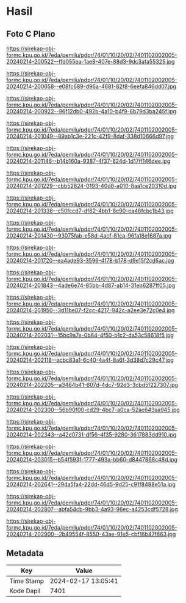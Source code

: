 # Hasil

## Foto C Plano

https://sirekap-obj-formc.kpu.go.id/7eda/pemilu/pdpr/74/01/10/20/02/7401102002005-20240214-200522--ffd055ea-1ae8-407e-88d3-9dc3afa55325.jpg

https://sirekap-obj-formc.kpu.go.id/7eda/pemilu/pdpr/74/01/10/20/02/7401102002005-20240214-200658--e08fc689-d96a-4681-82f8-6eefa846dd07.jpg

https://sirekap-obj-formc.kpu.go.id/7eda/pemilu/pdpr/74/01/10/20/02/7401102002005-20240214-200922--96f12db0-492b-4a10-b4f9-6b79d3ba245f.jpg

https://sirekap-obj-formc.kpu.go.id/7eda/pemilu/pdpr/74/01/10/20/02/7401102002005-20240214-201049--89ab1c3e-221c-42f9-8daf-338d10666d97.jpg

https://sirekap-obj-formc.kpu.go.id/7eda/pemilu/pdpr/74/01/10/20/02/7401102002005-20240214-201146--b14b160a-9387-4f37-824d-1d17ff146dee.jpg

https://sirekap-obj-formc.kpu.go.id/7eda/pemilu/pdpr/74/01/10/20/02/7401102002005-20240214-201229--cbb52824-0193-40d8-a010-8aa1ce20310d.jpg

https://sirekap-obj-formc.kpu.go.id/7eda/pemilu/pdpr/74/01/10/20/02/7401102002005-20240214-201338--c50fccd7-df82-4bb1-8e90-ea46fcbc1b43.jpg

https://sirekap-obj-formc.kpu.go.id/7eda/pemilu/pdpr/74/01/10/20/02/7401102002005-20240214-201430--93075fab-e58d-4acf-81ca-96fa18e1687a.jpg

https://sirekap-obj-formc.kpu.go.id/7eda/pemilu/pdpr/74/01/10/20/02/7401102002005-20240214-201720--ea4ade93-3596-4f78-b178-d9e15f2cd5ac.jpg

https://sirekap-obj-formc.kpu.go.id/7eda/pemilu/pdpr/74/01/10/20/02/7401102002005-20240214-201843--4ade6e74-85bb-4d87-ab14-31eb6287ff05.jpg

https://sirekap-obj-formc.kpu.go.id/7eda/pemilu/pdpr/74/01/10/20/02/7401102002005-20240214-201950--3d11be07-f2cc-4217-942c-a2ee3e72c0e4.jpg

https://sirekap-obj-formc.kpu.go.id/7eda/pemilu/pdpr/74/01/10/20/02/7401102002005-20240214-202031--15bc9a7e-0b84-4f50-b1c2-da53c58618f5.jpg

https://sirekap-obj-formc.kpu.go.id/7eda/pemilu/pdpr/74/01/10/20/02/7401102002005-20240214-202118--acbc83a1-6c40-4a4f-8a6f-3d38d7c29c47.jpg

https://sirekap-obj-formc.kpu.go.id/7eda/pemilu/pdpr/74/01/10/20/02/7401102002005-20240214-202205--a3464b41-607d-4dc7-92d3-3cbd5f227307.jpg

https://sirekap-obj-formc.kpu.go.id/7eda/pemilu/pdpr/74/01/10/20/02/7401102002005-20240214-202300--56b90f00-cd29-4bc7-a0ca-52ac643aa945.jpg

https://sirekap-obj-formc.kpu.go.id/7eda/pemilu/pdpr/74/01/10/20/02/7401102002005-20240214-202343--a42e0731-df56-4f35-9280-3617883dd910.jpg

https://sirekap-obj-formc.kpu.go.id/7eda/pemilu/pdpr/74/01/10/20/02/7401102002005-20240214-203015--b54f593f-1777-493a-bb60-d8447868c48d.jpg

https://sirekap-obj-formc.kpu.go.id/7eda/pemilu/pdpr/74/01/10/20/02/7401102002005-20240214-202641--29da5fa4-22dd-46d5-9d25-c91f8488e51a.jpg

https://sirekap-obj-formc.kpu.go.id/7eda/pemilu/pdpr/74/01/10/20/02/7401102002005-20240214-202807--abfa54cb-9bb3-4a93-96ec-a4253cdf5728.jpg

https://sirekap-obj-formc.kpu.go.id/7eda/pemilu/pdpr/74/01/10/20/02/7401102002005-20240214-202900--2b49554f-8550-43ae-91e5-cbf16b47f663.jpg


## Metadata

| Key        | Value               |
| ---------- | ------------------- |
| Time Stamp | 2024-02-17 13:05:41 |
| Kode Dapil | 7401                |




